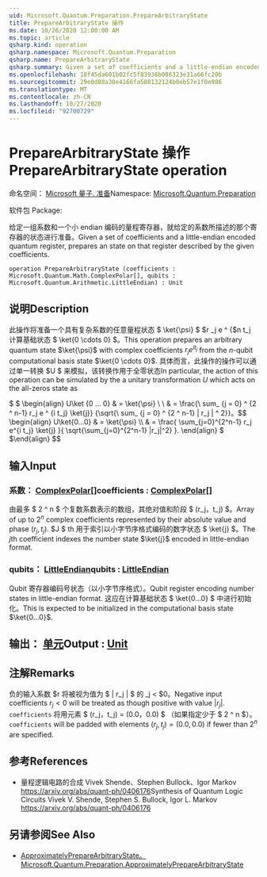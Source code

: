 ```yaml
---
uid: Microsoft.Quantum.Preparation.PrepareArbitraryState
title: PrepareArbitraryState 操作
ms.date: 10/26/2020 12:00:00 AM
ms.topic: article
qsharp.kind: operation
qsharp.namespace: Microsoft.Quantum.Preparation
qsharp.name: PrepareArbitraryState
qsharp.summary: Given a set of coefficients and a little-endian encoded quantum register, prepares an state on that register described by the given coefficients.
ms.openlocfilehash: 18f45da601b02fc5f83936b086323e31a66fc20b
ms.sourcegitcommit: 29e0d88a30e4166fa580132124b0eb57e1f0e986
ms.translationtype: MT
ms.contentlocale: zh-CN
ms.lasthandoff: 10/27/2020
ms.locfileid: "92700729"
---
```

# <a name="preparearbitrarystate-operation"></a><span data-ttu-id="12de1-102">PrepareArbitraryState 操作</span><span class="sxs-lookup"><span data-stu-id="12de1-102">PrepareArbitraryState operation</span></span>

<span data-ttu-id="12de1-103">命名空间： [Microsoft 量子. 准备](xref:Microsoft.Quantum.Preparation)</span><span class="sxs-lookup"><span data-stu-id="12de1-103">Namespace: [Microsoft.Quantum.Preparation](xref:Microsoft.Quantum.Preparation)</span></span>

<span data-ttu-id="12de1-104">软件包 [](https://nuget.org/packages/)</span><span class="sxs-lookup"><span data-stu-id="12de1-104">Package: [](https://nuget.org/packages/)</span></span>


<span data-ttu-id="12de1-105">给定一组系数和一个小 endian 编码的量程寄存器，就给定的系数所描述的那个寄存器的状态进行准备。</span><span class="sxs-lookup"><span data-stu-id="12de1-105">Given a set of coefficients and a little-endian encoded quantum register, prepares an state on that register described by the given coefficients.</span></span>

```qsharp
operation PrepareArbitraryState (coefficients : Microsoft.Quantum.Math.ComplexPolar[], qubits : Microsoft.Quantum.Arithmetic.LittleEndian) : Unit
```


## <a name="description"></a><span data-ttu-id="12de1-106">说明</span><span class="sxs-lookup"><span data-stu-id="12de1-106">Description</span></span>

<span data-ttu-id="12de1-107">此操作将准备一个具有复杂系数的任意量程状态 $ \ket{\psi} $ $r _j e ^ {$n t_j 计算基础状态 $ \ket{0 \cdots 0} $。</span><span class="sxs-lookup"><span data-stu-id="12de1-107">This operation prepares an arbitrary quantum state $\ket{\psi}$ with complex coefficients $r_j e^{i t_j}$ from the $n$-qubit computational basis state $\ket{0 \cdots 0}$.</span></span>
<span data-ttu-id="12de1-108">具体而言，此操作的操作可以通过单一转换 $U $ 来模拟，该转换作用于全零状态</span><span class="sxs-lookup"><span data-stu-id="12de1-108">In particular, the action of this operation can be simulated by the a unitary transformation $U$ which acts on the all-zeros state as</span></span>

<span data-ttu-id="12de1-109">$ $ \begin{align} U\ket {0 ... 0} & = \ket{\psi} \\ \\ & = \frac{\ sum_ {j = 0} ^ {2 ^ n-1} r_j e ^ {i t_j} \ket{j}} {\sqrt{\ sum_ {j = 0} ^ {2 ^ n-1} | r_j | ^ 2}}。</span><span class="sxs-lookup"><span data-stu-id="12de1-109">$$ \begin{align} U\ket{0...0} & = \ket{\psi} \\\\ & = \frac{ \sum_{j=0}^{2^n-1} r_j e^{i t_j} \ket{j} }{ \sqrt{\sum_{j=0}^{2^n-1} |r_j|^2} }.</span></span>
<span data-ttu-id="12de1-110">\end{align} $ $</span><span class="sxs-lookup"><span data-stu-id="12de1-110">\end{align} $$</span></span>

## <a name="input"></a><span data-ttu-id="12de1-111">输入</span><span class="sxs-lookup"><span data-stu-id="12de1-111">Input</span></span>

### <a name="coefficients--complexpolar"></a><span data-ttu-id="12de1-112">系数： [ComplexPolar](xref:Microsoft.Quantum.Math.ComplexPolar)[]</span><span class="sxs-lookup"><span data-stu-id="12de1-112">coefficients : [ComplexPolar](xref:Microsoft.Quantum.Math.ComplexPolar)[]</span></span>

<span data-ttu-id="12de1-113">由最多 $ 2 ^ n $ 个复数系数表示的数组，其绝对值和阶段 $ (r_j，t_j) $。</span><span class="sxs-lookup"><span data-stu-id="12de1-113">Array of up to $2^n$ complex coefficients represented by their absolute value and phase $(r_j, t_j)$.</span></span> <span data-ttu-id="12de1-114">$J $ th 用于索引以小字节序格式编码的数字状态 $ \ket{j} $。</span><span class="sxs-lookup"><span data-stu-id="12de1-114">The $j$th coefficient indexes the number state $\ket{j}$ encoded in little-endian format.</span></span>


### <a name="qubits--littleendian"></a><span data-ttu-id="12de1-115">qubits： [LittleEndian](xref:Microsoft.Quantum.Arithmetic.LittleEndian)</span><span class="sxs-lookup"><span data-stu-id="12de1-115">qubits : [LittleEndian](xref:Microsoft.Quantum.Arithmetic.LittleEndian)</span></span>

<span data-ttu-id="12de1-116">Qubit 寄存器编码号状态（以小字节序格式）。</span><span class="sxs-lookup"><span data-stu-id="12de1-116">Qubit register encoding number states in little-endian format.</span></span> <span data-ttu-id="12de1-117">这应在计算基础状态 $ \ket{0...0} $ 中进行初始化。</span><span class="sxs-lookup"><span data-stu-id="12de1-117">This is expected to be initialized in the computational basis state $\ket{0...0}$.</span></span>



## <a name="output--unit"></a><span data-ttu-id="12de1-118">输出： [单元](xref:microsoft.quantum.lang-ref.unit)</span><span class="sxs-lookup"><span data-stu-id="12de1-118">Output : [Unit](xref:microsoft.quantum.lang-ref.unit)</span></span>



## <a name="remarks"></a><span data-ttu-id="12de1-119">注解</span><span class="sxs-lookup"><span data-stu-id="12de1-119">Remarks</span></span>

<span data-ttu-id="12de1-120">负的输入系数 $r 将被视为值为 $ | r_j | $ 的 _j < $0。</span><span class="sxs-lookup"><span data-stu-id="12de1-120">Negative input coefficients $r_j < 0$ will be treated as though positive with value $|r_j|$.</span></span> <span data-ttu-id="12de1-121">`coefficients` 将用元素 $ (r_j，t_j) = (0.0，0.0) $ （如果指定少于 $ 2 ^ n $）。</span><span class="sxs-lookup"><span data-stu-id="12de1-121">`coefficients` will be padded with elements $(r_j, t_j) = (0.0, 0.0)$ if fewer than $2^n$ are specified.</span></span>

## <a name="references"></a><span data-ttu-id="12de1-122">参考</span><span class="sxs-lookup"><span data-stu-id="12de1-122">References</span></span>

- <span data-ttu-id="12de1-123">量程逻辑电路的合成 Vivek Shende、Stephen Bullock、Igor Markov https://arxiv.org/abs/quant-ph/0406176</span><span class="sxs-lookup"><span data-stu-id="12de1-123">Synthesis of Quantum Logic Circuits Vivek V. Shende, Stephen S. Bullock, Igor L. Markov https://arxiv.org/abs/quant-ph/0406176</span></span>

## <a name="see-also"></a><span data-ttu-id="12de1-124">另请参阅</span><span class="sxs-lookup"><span data-stu-id="12de1-124">See Also</span></span>

- [<span data-ttu-id="12de1-125">ApproximatelyPrepareArbitraryState。</span><span class="sxs-lookup"><span data-stu-id="12de1-125">Microsoft.Quantum.Preparation.ApproximatelyPrepareArbitraryState</span></span>](xref:Microsoft.Quantum.Preparation.ApproximatelyPrepareArbitraryState)